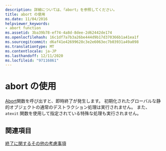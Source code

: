 ```yaml
---
description: 詳細については、「abort」を参照してください。
title: abort の使用
ms.date: 11/04/2016
helpviewer_keywords:
- abort function
ms.assetid: 3ba39b78-ef74-4a8d-8dee-2d62442de174
ms.openlocfilehash: 16c1df7a7b3a26be444d9b17d370366b1a41ea1f
ms.sourcegitcommit: d6af41e42699628c3e2e6063ec7b03931a49a098
ms.translationtype: MT
ms.contentlocale: ja-JP
ms.lasthandoff: 12/11/2020
ms.locfileid: "97116861"
---
```

# <a name="using-abort"></a>abort の使用

[Abort](../c-runtime-library/reference/abort.md)関数を呼び出すと、即時終了が発生します。 初期化されたグローバルな静的オブジェクトの通常のデストラクション処理は実行されません。 また、`atexit` 関数を使用して指定されている特殊な処理も実行されません。

## <a name="see-also"></a>関連項目

[終了に関するその他の考慮事項](../cpp/additional-termination-considerations.md)
